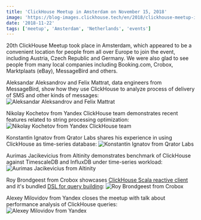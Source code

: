 ```yaml
---
title: 'ClickHouse Meetup in Amsterdam on November 15, 2018'
image: 'https://blog-images.clickhouse.tech/en/2018/clickhouse-meetup-in-amsterdam-on-november-15-2018/main.jpg'
date: '2018-11-22'
tags: ['meetup', 'Amsterdam', 'Netherlands', 'events']
---
```


20th ClickHouse Meetup took place in Amsterdam, which appeared to be a convenient location for people from all over Europe to join the event, including Austria, Czech Republic and Germany. We were also glad to see people from many local companies including Booking.com, Crobox, Marktplaats (eBay), MessageBird and others.

Aleksandar Aleksandrov and Felix Mattrat, data engineers from MessageBird, show how they use ClickHouse to analyze process of delivery of SMS and other kinds of messages:
![Aleksandar Aleksandrov and Felix Mattrat](https://avatars.mds.yandex.net/get-yablogs/39006/file_1542884530578/orig)

Nikolay Kochetov from Yandex ClickHouse team demonstrates recent features related to string processing optimization:
![Nikolay Kochetov from Yandex ClickHouse team](https://avatars.mds.yandex.net/get-yablogs/61002/file_1542885203719/orig)

Konstantin Ignatov from Qrator Labs shares his experience in using ClickHouse as time-series database:
![Konstantin Ignatov from Qrator Labs](https://avatars.mds.yandex.net/get-yablogs/39006/file_1542885277145/orig)

Aurimas Jacikevicius from Altinity demonstrates benchmark of ClickHouse against TimescaleDB and InfluxDB under time-series workload:
![Aurimas Jacikevicius from Altinity](https://avatars.mds.yandex.net/get-yablogs/28577/file_1542885324387/orig)

Roy Brondgeest from Crobox showcases [ClickHouse Scala reactive client](https://github.com/crobox/clickhouse-scala-client) and it's bundled [DSL for query building](https://github.com/crobox/clickhouse-scala-client/wiki):
![Roy Brondgeest from Crobox](https://avatars.mds.yandex.net/get-yablogs/51778/file_1542885436930/orig)

Alexey Milovidov from Yandex closes the meetup with talk about performance analysis of ClickHouse queries:
![Alexey Milovidov from Yandex](https://avatars.mds.yandex.net/get-yablogs/51778/file_1542885588243/orig)

